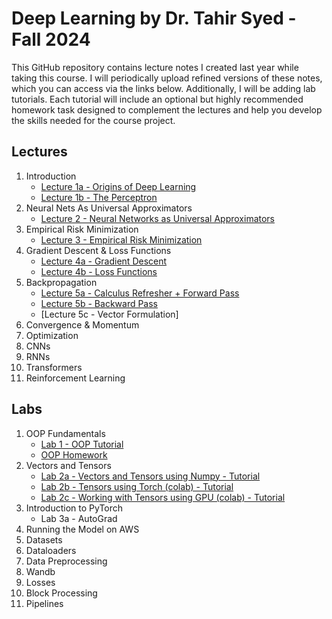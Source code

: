 # Deep Learning by Dr. Tahir Syed - Fall 2024

This GitHub repository contains lecture notes I created last year while taking this course. I will periodically upload refined versions of these notes, which you can access via the links below. Additionally, I will be adding lab tutorials. Each tutorial will include an optional but highly recommended homework task designed to complement the lectures and help you develop the skills needed for the course project.

## Lectures
1. Introduction
    - [Lecture 1a - Origins of Deep Learning](https://github.com/BilalNaseem1/Deep-Learning-Fall-24/blob/main/lecture_notes/lecture-1a.pdf)
    - [Lecture 1b - The Perceptron](https://github.com/BilalNaseem1/Deep-Learning-Fall-24/blob/main/lecture_notes/lecture-1b.pdf)
2. Neural Nets As Universal Approximators
    - [Lecture 2 - Neural Networks as Universal Approximators](https://github.com/BilalNaseem1/Deep-Learning-Fall-24/blob/main/lecture_notes/lecture-2.pdf)
3. Empirical Risk Minimization
    - [Lecture 3 - Empirical Risk Minimization](https://github.com/BilalNaseem1/Deep-Learning-Fall-24/blob/main/lecture_notes/lecture-3.pdf)
4. Gradient Descent & Loss Functions
    - [Lecture 4a - Gradient Descent](https://github.com/BilalNaseem1/Deep-Learning-Fall-24/blob/main/lecture_notes/lecture-4a.pdf)
    - [Lecture 4b - Loss Functions](https://github.com/BilalNaseem1/Deep-Learning-Fall-24/blob/main/lecture_notes/lecture-4b.pdf)
5. Backpropagation
    - [Lecture 5a - Calculus Refresher + Forward Pass](https://github.com/BilalNaseem1/Deep-Learning-Fall-24/blob/main/lecture_notes/lecture-5a.pdf)
    - [Lecture 5b - Backward Pass](https://github.com/BilalNaseem1/Deep-Learning-Fall-24/blob/main/lecture_notes/lecture-5b.pdf)
    - [Lecture 5c - Vector Formulation]
6. Convergence & Momentum
7. Optimization
8. CNNs
9. RNNs
10. Transformers
11. Reinforcement Learning

## Labs
1. OOP Fundamentals
    - [Lab 1 - OOP Tutorial](https://github.com/BilalNaseem1/Deep-Learning-Fall-24/blob/main/labs/lab-1-OOP-fundamentals.ipynb)
    - [OOP Homework](https://github.com/BilalNaseem1/Deep-Learning-Fall-24/blob/main/labs/lab-1-OOP-fundamentals-hw.md)
2. Vectors and Tensors
    - [Lab 2a - Vectors and Tensors using Numpy - Tutorial](https://github.com/BilalNaseem1/Deep-Learning-Fall-24/blob/main/labs/lab-2-Numpy-Vectors-and-Tensors.ipynb)
    - [Lab 2b - Tensors using Torch (colab) - Tutorial](https://github.com/BilalNaseem1/Deep-Learning-Fall-24/blob/main/labs/lab-2b-tensors-in-torch.ipynb)
    - [Lab 2c - Working with Tensors using GPU (colab) - Tutorial](https://github.com/BilalNaseem1/Deep-Learning-Fall-24/blob/main/labs/lab-2c-torch-tensors-in-gpu.ipynb)
3. Introduction to PyTorch
    - Lab 3a - AutoGrad
4. Running the Model on AWS
5. Datasets
6. Dataloaders
7. Data Preprocessing
8. Wandb
9. Losses
10. Block Processing
11. Pipelines